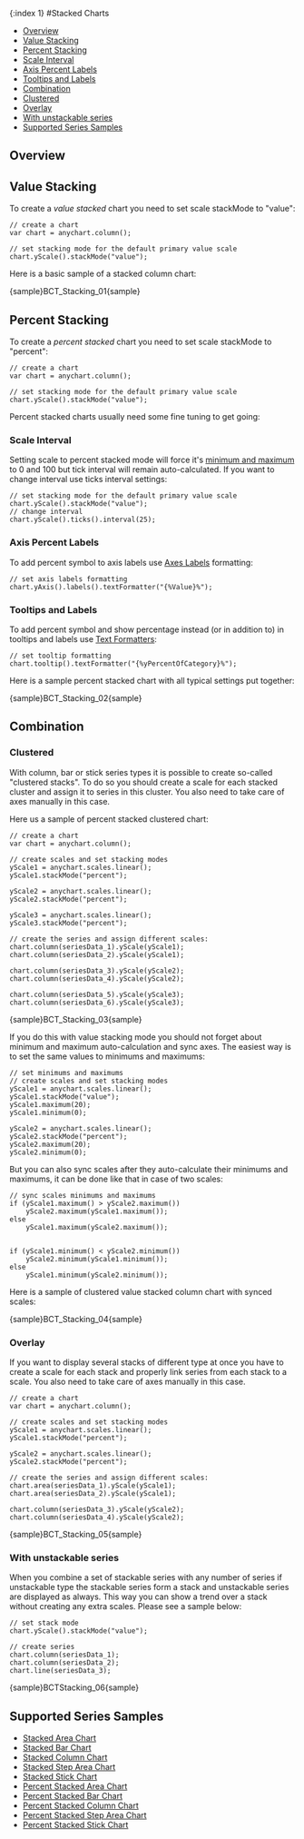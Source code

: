 {:index 1}
#Stacked Charts

* [Overview](#overview)
* [Value Stacking](#value_stacking)
* [Percent Stacking](#percent_stacking)
 * [Scale Interval](#scale_interval)
 * [Axis Percent Labels](#axis_percent_labels)
 * [Tooltips and Labels](#tooltips_and_labels)
* [Combination](#combination)
 * [Clustered](#clusteretd)
 * [Overlay](#overlay)
 * [With unstackable series](#with_unstackable_series)
* [Supported Series Samples](#supported_series_samples)

## Overview

## Value Stacking

To create a *value stacked* chart you need to set scale stackMode to "value":

```
// create a chart
var chart = anychart.column();

// set stacking mode for the default primary value scale
chart.yScale().stackMode("value");
```

Here is a basic sample of a stacked column chart:

{sample}BCT\_Stacking\_01{sample}

## Percent Stacking

To create a *percent stacked* chart you need to set scale stackMode to "percent":

```
// create a chart
var chart = anychart.column();

// set stacking mode for the default primary value scale
chart.yScale().stackMode("value");
```

Percent stacked charts usually need some fine tuning to get going:

### Scale Interval

Setting scale to percent stacked mode will force it's [minimum and maximum](/Axes_and_Grids/Scales#minimum_and_maximum) to 0 and 100 but tick interval will remain auto-calculated. If you want to change interval use ticks interval settings:

```
// set stacking mode for the default primary value scale
chart.yScale().stackMode("value");
// change interval
chart.yScale().ticks().interval(25);
```

### Axis Percent Labels

To add percent symbol to axis labels use [Axes Labels](/Axes_and_Grids/Axes_Labels_Formatting) formatting:

```
// set axis labels formatting
chart.yAxis().labels().textFormatter("{%Value}%");
```

### Tooltips and Labels

To add percent symbol and show percentage instead (or in addition to) in tooltips and labels use [Text Formatters](/Common_Settings/Text_Formatters):

```
// set tooltip formatting
chart.tooltip().textFormatter("{%yPercentOfCategory}%");
```

Here is a sample percent stacked chart with all typical settings put together:

{sample}BCT\_Stacking\_02{sample}

## Combination

### Clustered

With column, bar or stick series types it is possible to create so-called "clustered stacks". To do so you should create a scale for each stacked cluster and assign it to series in this cluster.  You also need to take care of axes manually in this case. 

Here us a sample of percent stacked clustered chart:

```
// create a chart
var chart = anychart.column();

// create scales and set stacking modes
yScale1 = anychart.scales.linear();
yScale1.stackMode("percent");

yScale2 = anychart.scales.linear();
yScale2.stackMode("percent");

yScale3 = anychart.scales.linear();
yScale3.stackMode("percent");

// create the series and assign different scales:
chart.column(seriesData_1).yScale(yScale1);
chart.column(seriesData_2).yScale(yScale1);

chart.column(seriesData_3).yScale(yScale2);
chart.column(seriesData_4).yScale(yScale2);

chart.column(seriesData_5).yScale(yScale3);
chart.column(seriesData_6).yScale(yScale3);
```

{sample}BCT\_Stacking\_03{sample}

If you do this with value stacking mode you should not forget about minimum and maximum auto-calculation and sync axes. The easiest way is to set the same values to minimums and maximums:

```
// set minimums and maximums
// create scales and set stacking modes
yScale1 = anychart.scales.linear();
yScale1.stackMode("value");
yScale1.maximum(20);
yScale1.minimum(0);

yScale2 = anychart.scales.linear();
yScale2.stackMode("percent");
yScale2.maximum(20);
yScale2.minimum(0);
```

But you can also sync scales after they auto-calculate their minimums and maximums, it can be done like that in case of two scales:

```
// sync scales minimums and maximums
if (yScale1.maximum() > yScale2.maximum())
    yScale2.maximum(yScale1.maximum());
else
    yScale1.maximum(yScale2.maximum());


if (yScale1.minimum() < yScale2.minimum())
    yScale2.minimum(yScale1.minimum());
else
    yScale1.minimum(yScale2.minimum());
```

Here is a sample of clustered value stacked column chart with synced scales:

{sample}BCT\_Stacking\_04{sample}


### Overlay

If you want to display several stacks of different type at once you have to create a scale for each stack and properly link series from each stack to a scale. You also need to take care of axes manually in this case.

```
// create a chart
var chart = anychart.column();

// create scales and set stacking modes
yScale1 = anychart.scales.linear();
yScale1.stackMode("percent");

yScale2 = anychart.scales.linear();
yScale2.stackMode("percent");

// create the series and assign different scales:
chart.area(seriesData_1).yScale(yScale1);
chart.area(seriesData_2).yScale(yScale1);

chart.column(seriesData_3).yScale(yScale2);
chart.column(seriesData_4).yScale(yScale2);
```

{sample}BCT\_Stacking\_05{sample}

### With unstackable series

When you combine a set of stackable series with any number of series if unstackable type the stackable series form a stack and unstackable series are displayed as always. This way you can show a trend over a stack without creating any extra scales. Please see a sample below:

```
// set stack mode
chart.yScale().stackMode("value");

// create series
chart.column(seriesData_1);
chart.column(seriesData_2);
chart.line(seriesData_3);
```

{sample}BCTStacking_06{sample}

## Supported Series Samples

* [Stacked Area Chart](Stacked_Area_Chart)
* [Stacked Bar Chart](Stacked_Bar_Chart)
* [Stacked Column Chart](Stacked_Column_Chart)
* [Stacked Step Area Chart](Stacked_Step_Area_Chart)
* [Stacked Stick Chart](Stacked_Area_Chart)
* [Percent Stacked Area Chart](Percent_Stacked_Area_Chart)
* [Percent Stacked Bar Chart](Percent_Stacked_Bar_Chart)
* [Percent Stacked Column Chart](Percent_Stacked_Column_Chart)
* [Percent Stacked Step Area Chart](Percent_Stacked_Step_Area_Chart)
* [Percent Stacked Stick Chart](Percent_Stacked_Stick_Chart)
